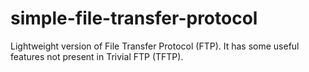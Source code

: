 # simple-file-transfer-protocol
Lightweight version of File Transfer Protocol (FTP). It has some useful features not present in Trivial FTP (TFTP).
